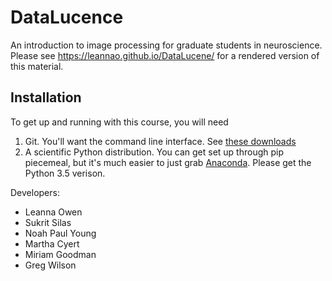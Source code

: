 # DataLucence

An introduction to image processing for graduate students in neuroscience.
Please see <https://leannao.github.io/DataLucene/>
for a rendered version of this material.

## Installation

To get up and running with this course, you will need

1) Git. You'll want the command line interface. See [these downloads](https://git-scm.com/downloads)
2) A scientific Python distribution. You can get set up through pip piecemeal, but it's much easier to just grab [Anaconda](https://www.continuum.io/downloads). Please get the Python 3.5 verison.

Developers:

* Leanna Owen
* Sukrit Silas
* Noah Paul Young
* Martha Cyert
* Miriam Goodman
* Greg Wilson
